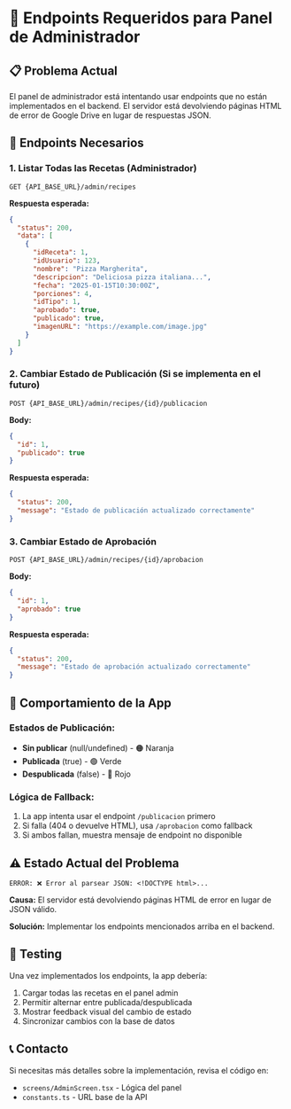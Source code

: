 # 🚀 Endpoints Requeridos para Panel de Administrador

## 📋 Problema Actual
El panel de administrador está intentando usar endpoints que no están implementados en el backend. El servidor está devolviendo páginas HTML de error de Google Drive en lugar de respuestas JSON.

## 🔗 Endpoints Necesarios

### 1. Listar Todas las Recetas (Administrador)
```
GET {API_BASE_URL}/admin/recipes
```

**Respuesta esperada:**
```json
{
  "status": 200,
  "data": [
    {
      "idReceta": 1,
      "idUsuario": 123,
      "nombre": "Pizza Margherita",
      "descripcion": "Deliciosa pizza italiana...",
      "fecha": "2025-01-15T10:30:00Z",
      "porciones": 4,
      "idTipo": 1,
      "aprobado": true,
      "publicado": true,
      "imagenURL": "https://example.com/image.jpg"
    }
  ]
}
```

### 2. Cambiar Estado de Publicación (Si se implementa en el futuro)
```
POST {API_BASE_URL}/admin/recipes/{id}/publicacion
```

**Body:**
```json
{
  "id": 1,
  "publicado": true
}
```

**Respuesta esperada:**
```json
{
  "status": 200,
  "message": "Estado de publicación actualizado correctamente"
}
```

### 3. Cambiar Estado de Aprobación
```
POST {API_BASE_URL}/admin/recipes/{id}/aprobacion
```

**Body:**
```json
{
  "id": 1,
  "aprobado": true
}
```

**Respuesta esperada:**
```json
{
  "status": 200,
  "message": "Estado de aprobación actualizado correctamente"
}
```

## 🎯 Comportamiento de la App

### Estados de Publicación:
- **Sin publicar** (null/undefined) - 🟠 Naranja
- **Publicada** (true) - 🟢 Verde  
- **Despublicada** (false) - 🔴 Rojo

### Lógica de Fallback:
1. La app intenta usar el endpoint `/publicacion` primero
2. Si falla (404 o devuelve HTML), usa `/aprobacion` como fallback
3. Si ambos fallan, muestra mensaje de endpoint no disponible

## ⚠️ Estado Actual del Problema
```
ERROR: ❌ Error al parsear JSON: <!DOCTYPE html>...
```

**Causa:** El servidor está devolviendo páginas HTML de error en lugar de JSON válido.

**Solución:** Implementar los endpoints mencionados arriba en el backend.

## 🔧 Testing
Una vez implementados los endpoints, la app debería:
1. Cargar todas las recetas en el panel admin
2. Permitir alternar entre publicada/despublicada
3. Mostrar feedback visual del cambio de estado
4. Sincronizar cambios con la base de datos

## 📞 Contacto
Si necesitas más detalles sobre la implementación, revisa el código en:
- `screens/AdminScreen.tsx` - Lógica del panel
- `constants.ts` - URL base de la API
